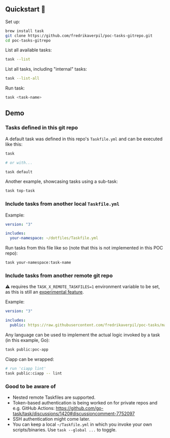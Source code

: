 ## Quickstart 🚀

Set up:

```bash
brew install task
git clone https://github.com/fredrikaverpil/poc-tasks-gitrepo.git
cd poc-tasks-gitrepo
```

List all available tasks:

```bash
task --list
```

List all tasks, including "internal" tasks:

```bash
task --list-all
```

Run task:

```bash
task <task-name>
```

## Demo

### Tasks defined in this git repo

A default task was defined in this repo's `Taskfile.yml` and can be executed like this:

```bash
task

# or with...

task default
```

Another example, showcasing tasks using a sub-task:

```bash
task top-task
```

### Include tasks from another local `Taskfile.yml`

Example:

```yml
version: "3"

includes:
  your-namespace: ~/dotfiles/Taskfile.yml
```

Run tasks from this file like so (note that this is not implemented in this POC repo):

```bash
task your-namespace:task-name
```

### Include tasks from another remote git repo

⚠️ requires the `TASK_X_REMOTE_TASKFILES=1` environment variable to be set, as this is still an [experimental feature](https://taskfile.dev/experiments/remote-taskfiles/).

Example:

```yml
version: "3"

includes:
  public: https://raw.githubusercontent.com/fredrikaverpil/poc-tasks/main/Taskfile.yml
```

Any language can be used to implement the actual logic invoked by a task (in this example, Go):

```bash
task public:poc-app
```

Ciapp can be wrapped:

```bash
# run 'ciapp lint'
task public:ciapp -- lint
```

### Good to be aware of

- Nested remote Taskfiles are supported.
- Token-based authentication is being worked on for private repos and e.g. GitHub Actions: https://github.com/go-task/task/discussions/1420#discussioncomment-7752097
- SSH authentication might come later.
- You can keep a local `~/Taskfile.yml` in which you invoke your own scripts/binaries. Use `task --global ...` to toggle.
